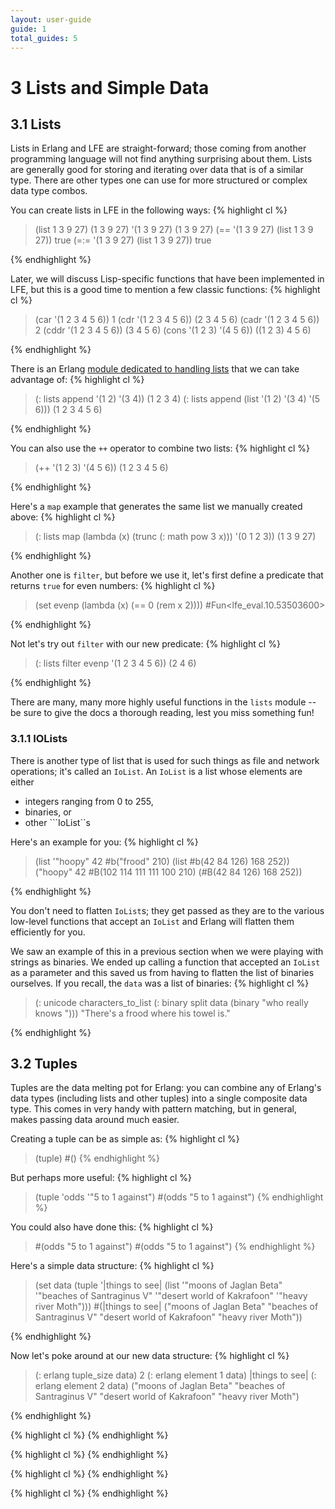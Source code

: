 ```yaml
---
layout: user-guide
guide: 1
total_guides: 5
---
```

# 3 Lists and Simple Data

## 3.1 Lists

Lists in Erlang and LFE are straight-forward; those coming from another
programming language will not find anything surprising about them. Lists are
generally good for storing and iterating over data that is of a similar type.
There are other types one can use for more structured or complex data type
combos.

You can create lists in LFE in the following ways:
{% highlight cl %}
> (list 1 3 9 27)
(1 3 9 27)
> '(1 3 9 27)
(1 3 9 27)
> (== '(1 3 9 27) (list 1 3 9 27))
true
> (=:= '(1 3 9 27) (list 1 3 9 27))
true
>
{% endhighlight %}

Later, we will discuss Lisp-specific functions that have been implemented in
LFE, but this is a good time to mention a few classic functions:
{% highlight cl %}
> (car '(1 2 3 4 5 6))
1
> (cdr '(1 2 3 4 5 6))
(2 3 4 5 6)
> (cadr '(1 2 3 4 5 6))
2
> (cddr '(1 2 3 4 5 6))
(3 4 5 6)
> (cons '(1 2 3) '(4 5 6))
((1 2 3) 4 5 6)
>
{% endhighlight %}

There is an Erlang <a href="http://www.erlang.org/doc/man/lists.html">module
dedicated to handling lists</a> that we can take advantage of:
{% highlight cl %}
> (: lists append '(1 2) '(3 4))
(1 2 3 4)
> (: lists append (list '(1 2) '(3 4) '(5 6)))
(1 2 3 4 5 6)
>
{% endhighlight %}

You can also use the ```++``` operator to combine two lists:
{% highlight cl %}
> (++ '(1 2 3) '(4 5 6))
(1 2 3 4 5 6)
>
{% endhighlight %}

Here's a ```map``` example that generates the same list we manually created
above:
{% highlight cl %}
> (: lists map
    (lambda (x)
      (trunc
        (: math pow 3 x)))
    '(0 1 2 3))
(1 3 9 27)
>
{% endhighlight %}

Another one is ```filter```, but before we use it, let's first define a
predicate that returns ```true``` for even numbers:
{% highlight cl %}
> (set evenp
    (lambda (x)
      (== 0 (rem x 2))))
#Fun<lfe_eval.10.53503600>
>
{% endhighlight %}

Not let's try out ```filter``` with our new predicate:
{% highlight cl %}
> (: lists filter evenp '(1 2 3 4 5 6))
(2 4 6)
>
{% endhighlight %}

There are many, many more highly useful functions in the ```lists``` module --
be sure to give the docs a thorough reading, lest you miss something fun!

### 3.1.1 IOLists

There is another type of list that is used for such things as file and network
operations; it's called an ```IoList```. An ```IoList``` is a list whose
elements are either
* integers ranging from 0 to 255,
* binaries, or
* other ```IoList``s

Here's an example for you:
{% highlight cl %}
> (list '"hoopy" 42 #b("frood" 210) (list #b(42 84 126) 168 252))
("hoopy" 42 #B(102 114 111 111 100 210) (#B(42 84 126) 168 252))
>
{% endhighlight %}

You don't need to flatten ```IoList```s; they get passed as they are to the
various low-level functions that accept an ```IoList``` and Erlang will flatten
them efficiently for you.

We saw an example of this in a previous section when we were playing with
strings as binaries. We ended up calling a function that accepted an
```IoList``` as a parameter and this saved us from having to flatten the list
of binaries ourselves. If you recall, the ```data``` was a list of binaries:
{% highlight cl %}
> (: unicode characters_to_list
    (: binary split data (binary "who really knows ")))
"There's a frood where his towel is."
>
{% endhighlight %}

## 3.2 Tuples

Tuples are the data melting pot for Erlang: you can combine any of Erlang's
data types (including lists and other tuples) into a single composite data
type. This comes in very handy with pattern matching, but in general, makes
passing data around much easier.

Creating a tuple can be as simple as:
{% highlight cl %}
> (tuple)
#()
{% endhighlight %}

But perhaps more useful:
{% highlight cl %}
> (tuple 'odds '"5 to 1 against")
#(odds "5 to 1 against")
{% endhighlight %}

You could also have done this:
{% highlight cl %}
> #(odds "5 to 1 against")
#(odds "5 to 1 against")
{% endhighlight %}

Here's a simple data structure:
{% highlight cl %}
> (set data
    (tuple '|things to see|
      (list '"moons of Jaglan Beta"
            '"beaches of Santraginus V"
            '"desert world of Kakrafoon"
            '"heavy river Moth")))
#(|things to see|
  ("moons of Jaglan Beta"
   "beaches of Santraginus V"
   "desert world of Kakrafoon"
   "heavy river Moth"))
>
{% endhighlight %}

Now let's poke around at our new data structure:
{% highlight cl %}
> (: erlang tuple_size data)
2
> (: erlang element 1 data)
|things to see|
> (: erlang element 2 data)
("moons of Jaglan Beta"
 "beaches of Santraginus V"
 "desert world of Kakrafoon"
 "heavy river Moth")
>
{% endhighlight %}

{% highlight cl %}
{% endhighlight %}

{% highlight cl %}
{% endhighlight %}

{% highlight cl %}
{% endhighlight %}

{% highlight cl %}
{% endhighlight %}
